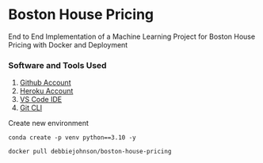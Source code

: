 # Boston House Pricing

End to End Implementation of a Machine Learning Project for Boston House Pricing with Docker and Deployment

### Software and Tools Used

1. [Github Account](https://github.com)
2. [Heroku Account](https://heroku.com)
3. [VS Code IDE](https://code.visualstudio.com/)
4. [Git CLI](https://git-scm.com/downloads)

Create new environment

```
conda create -p venv python==3.10 -y
```

```
docker pull debbiejohnson/boston-house-pricing
```
